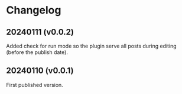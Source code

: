 # Changelog

## 20240111 (v0.0.2)

Added check for run mode so the plugin serve all posts during editing (before the publish date).

## 20240110 (v0.0.1)

First published version.